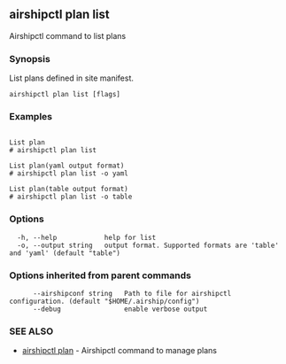 ## airshipctl plan list

Airshipctl command to list plans

### Synopsis

List plans defined in site manifest.


```
airshipctl plan list [flags]
```

### Examples

```

List plan
# airshipctl plan list

List plan(yaml output format)
# airshipctl plan list -o yaml

List plan(table output format)
# airshipctl plan list -o table
```

### Options

```
  -h, --help            help for list
  -o, --output string   output format. Supported formats are 'table' and 'yaml' (default "table")
```

### Options inherited from parent commands

```
      --airshipconf string   Path to file for airshipctl configuration. (default "$HOME/.airship/config")
      --debug                enable verbose output
```

### SEE ALSO

* [airshipctl plan](airshipctl_plan.md)	 - Airshipctl command to manage plans

